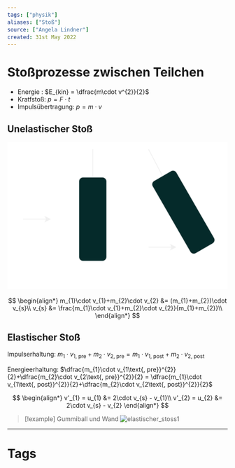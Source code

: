 ```yaml
---
tags: ["physik"]
aliases: ["Stoß"]
source: ["Angela Lindner"]
created: 31st May 2022
---
```


# Stoßprozesse zwischen Teilchen

- Energie : $E_{kin} = \dfrac{m\cdot v^{2}}{2}$
- Kratfstoß: $p = F\cdot t$
- Impulsübertragung: $p = m\cdot v$

## Unelastischer Stoß

![Unelastischer_stoss](assets/Unelastischer_stoss.svg)

$$
\begin{align*}
m_{1}\cdot v_{1}+m_{2}\cdot v_{2} &= (m_{1}+m_{2})\cdot v_{s}\\
v_{s} &= \frac{m_{1}\cdot v_{1}+m_{2}\cdot v_{2}}{m_{1}+m_{2}}\\
\end{align*}
$$

## Elastischer Stoß

Impulserhaltung: $m_{1}\cdot v_{1\text{, pre}}+m_{2}\cdot v_{2\text{, pre}} = m_{1}\cdot v_{1\text{, post}}+m_{2}\cdot v_{2\text{, post}}$

Energieerhaltung: $\dfrac{m_{1}\cdot v_{1\text{, pre}}^{2}}{2}+\dfrac{m_{2}\cdot v_{2\text{, pre}}^{2}}{2} = \dfrac{m_{1}\cdot v_{1\text{, post}}^{2}}{2}+\dfrac{m_{2}\cdot v_{2\text{, post}}^{2}}{2}$

$$
\begin{align*}
v'_{1} = u_{1} &= 2\cdot v_{s} - v_{1}\\
v'_{2} = u_{2} &= 2\cdot v_{s} - v_{2}
\end{align*}
$$

> [!example] Gummiball und Wand
![elastischer_stoss1](elastischer_stoss1.svg)

---
# Tags
